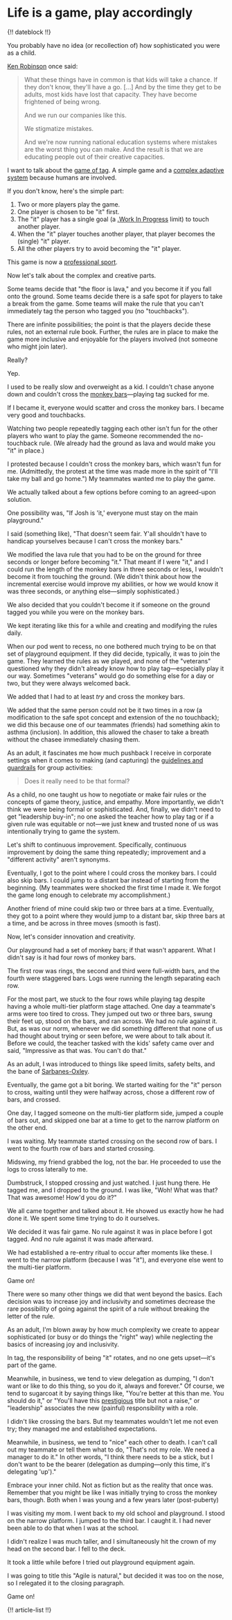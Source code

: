 # Life is a game, play accordingly

{!! dateblock !!}

You probably have no idea (or recollection of) how sophisticated you were as a child.

[Ken Robinson](https://www.ted.com/talks/sir_ken_robinson_do_schools_kill_creativity/c) once said:

> What these things have in common is that kids will take a chance. If they don't know, they'll have a go. [...] And by the time they get to be adults, most kids have lost that capacity. They have become frightened of being wrong. 
> 
> And we run our companies like this. 
> 
> We stigmatize mistakes. 
> 
> And we're now running national education systems where mistakes are the worst thing you can make. And the result is that we are educating people out of their creative capacities.

I want to talk about the [game of tag](https://en.wikipedia.org/wiki/Tag_(game)). A simple game and a [complex adaptive system](https://en.wikipedia.org/wiki/Complex_adaptive_system) because humans are involved.

If you don't know, here's the simple part:

1. Two or more players play the game.
2. One player is chosen to be "it" first.
3. The "it" player has a single goal (a [.Work In Progress](WIP) limit) to touch another player.
4. When the "it" player touches another player, that player becomes the (single) "it" player.
5. All the other players try to avoid becoming the "it" player.

This game is now a [professional sport](https://youtu.be/f-YwTh7ZWgE).

Now let's talk about the complex and creative parts.

Some teams decide that "the floor is lava," and you become it if you fall onto the ground. Some teams decide there is a safe spot for players to take a break from the game. Some teams will make the rule that you can't immediately tag the person who tagged you (no "touchbacks").

There are infinite possibilities; the point is that the players decide these rules, not an external rule book. Further, the rules are in place to make the game more inclusive and enjoyable for the players involved (not someone who might join later).

Really?

Yep.

I used to be really slow and overweight as a kid. I couldn't chase anyone down and couldn't cross the [monkey bars](https://en.wikipedia.org/wiki/Jungle_gym#/media/File:Japanesehighschoolgirlonmonkeybars-dec19-2014.jpg)—playing tag sucked for me. 

If I became it, everyone would scatter and cross the monkey bars. I became very good and touchbacks.

Watching two people repeatedly tagging each other isn't fun for the other players who want to play the game. Someone recommended the no-touchback rule. (We already had the ground as lava and would make you "it" in place.)

I protested because I couldn't cross the monkey bars, which wasn't fun for me. (Admittedly, the protest at the time was made more in the spirit of "I'll take my ball and go home.") My teammates wanted me to play the game.

We actually talked about a few options before coming to an agreed-upon solution.

One possibility was, "If Josh is 'it,' everyone must stay on the main playground."

I said (something like), "That doesn't seem fair. Y'all shouldn't have to handicap yourselves because I can't cross the monkey bars." 

We modified the lava rule that you had to be on the ground for three seconds or longer before becoming "it." That meant if I were "it," and I could run the length of the monkey bars in three seconds or less, I wouldn't become it from touching the ground. (We didn't think about how the incremental exercise would improve my abilities, or how we would know it was three seconds, or anything else—simply sophisticated.)

We also decided that you couldn't become it if someone on the ground tagged you while you were on the monkey bars.

We kept iterating like this for a while and creating and modifying the rules daily. 

When our pod went to recess, no one bothered much trying to be on that set of playground equipment. If they did decide, typically, it was to join the game. They learned the rules as we played, and none of the "veterans" questioned why they didn't already know how to play tag—especially play it our way. Sometimes "veterans" would go do something else for a day or two, but they were always welcomed back.

We added that I had to at least *try* and cross the monkey bars. 

We added that the same person could not be it two times in a row (a modification to the safe spot concept and extension of the no touchback); we did this because one of our teammates (friends) had something akin to asthma (inclusion). In addition, this allowed the chaser to take a breath without the chasee immediately chasing them.

As an adult, it fascinates me how much pushback I receive in corporate settings when it comes to making (and capturing) the [guidelines and guardrails](/essays-and-editorials/guidelines-and-guardrails/) for group activities:

> Does it really need to be that formal?

As a child, no one taught us how to negotiate or make fair rules or the concepts of game theory, justice, and empathy. More importantly, we didn't think we were being formal or sophisticated. And, finally, we didn't need to get "leadership buy-in"; no one asked the teacher how to play tag or if a given rule was equitable or not—we just knew and trusted none of us was intentionally trying to game the system.

Let's shift to continuous improvement. Specifically, continuous improvement by doing the same thing repeatedly; improvement and a "different activity" aren't synonyms.

Eventually, I got to the point where I could cross the monkey bars. I could also skip bars. I could jump to a distant bar instead of starting from the beginning. (My teammates were shocked the first time I made it. We forgot the game long enough to celebrate my accomplishment.)

Another friend of mine could skip two or three bars at a time. Eventually, they got to a point where they would jump to a distant bar, skip three bars at a time, and be across in three moves (smooth is fast).

Now, let's consider innovation and creativity.

Our playground had a set of monkey bars; if that wasn't apparent. What I didn't say is it had four rows of monkey bars. 

The first row was rings, the second and third were full-width bars, and the fourth were staggered bars. Logs were running the length separating each row.

For the most part, we stuck to the four rows while playing tag despite having a whole multi-tier platform stage attached. One day a teammate's arms were too tired to cross. They jumped out two or three bars, swung their feet up, stood on the bars, and ran across. We had no rule against it. But, as was our norm, whenever we did something different that none of us had thought about trying or seen before, we were about to talk about it. Before we could, the teacher tasked with the kids' safety came over and said, "Impressive as that was. You can't do that."

As an adult, I was introduced to things like speed limits, safety belts, and the bane of [Sarbanes-Oxley](https://en.wikipedia.org/wiki/Sarbanes–Oxley_Act). 

Eventually, the game got a bit boring. We started waiting for the "it" person to cross, waiting until they were halfway across, chose a different row of bars, and crossed.

One day, I tagged someone on the multi-tier platform side, jumped a couple of bars out, and skipped one bar at a time to get to the narrow platform on the other end. 

I was waiting. My teammate started crossing on the second row of bars. I went to the fourth row of bars and started crossing. 

Midswing, my friend grabbed the log, not the bar. He proceeded to use the logs to cross laterally to me.

Dumbstruck, I stopped crossing and just watched. I just hung there. He tagged me, and I dropped to the ground. I was like, "Woh! What was that? That was awesome! How'd you do it?"

We all came together and talked about it. He showed us exactly how he had done it. We spent some time trying to do it ourselves. 

We decided it was fair game. No rule against it was in place before I got tagged. And no rule against it was made afterward. 

We had established a re-entry ritual to occur after moments like these. I went to the narrow platform (because I was "it"), and everyone else went to the multi-tier platform.

Game on!

There were so many other things we did that went beyond the basics. Each decision was to increase joy and inclusivity and sometimes decrease the rare possibility of going against the spirit of a rule without breaking the letter of the rule.

As an adult, I'm blown away by how much complexity we create to appear sophisticated (or busy or do things the "right" way) while neglecting the basics of increasing joy and inclusivity.

In tag, the responsibility of being "it" rotates, and no one gets upset—it's part of the game. 

Meanwhile, in business, we tend to view delegation as dumping, "I don't want or like to do this thing, so you do it, always and forever." Of course, we tend to sugarcoat it by saying things like, "You're better at this than me. You should do it," or "You'll have this [prestigious](/essays-and-editorials/motivators/) title but not a raise," or "leadership" associates the new (painful) responsibility with a role.

I didn't like crossing the bars. But my teammates wouldn't let me not even try; they managed me and established expectations.

Meanwhile, in business, we tend to "nice" each other to death. I can't call out my teammate or tell them what to do, "That's not my role. We need a manager to do it." In other words, "I think there needs to be a stick, but I don't want to be the bearer (delegation as dumping—only this time, it's delegating 'up')."

Embrace your inner child. Not as fiction but as the reality that once was. Remember that you might be like I was initially trying to cross the monkey bars, though. Both when I was young and a few years later (post-puberty)

I was visiting my mom. I went back to my old school and playground. I stood on the narrow platform. I jumped to the third bar. I caught it. I had never been able to do that when I was at the school. 

I didn't realize I was much taller, and I simultaneously hit the crown of my head on the second bar. I fell to the deck.

It took a little while before I tried out playground equipment again.

I was going to title this "Agile is natural," but decided it was too on the nose, so I relegated it to the closing paragraph.

Game on!

{!! article-list !!}
